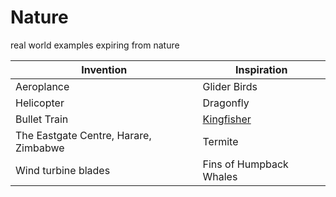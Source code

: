 # Nature
real world examples expiring from nature

Invention|Inspiration
-|-
Aeroplance|Glider Birds
Helicopter|Dragonfly
Bullet Train|[Kingfisher](https://youtu.be/poNUiJ7x2CE)
The Eastgate Centre, Harare, Zimbabwe|Termite
Wind turbine blades|Fins of Humpback Whales
